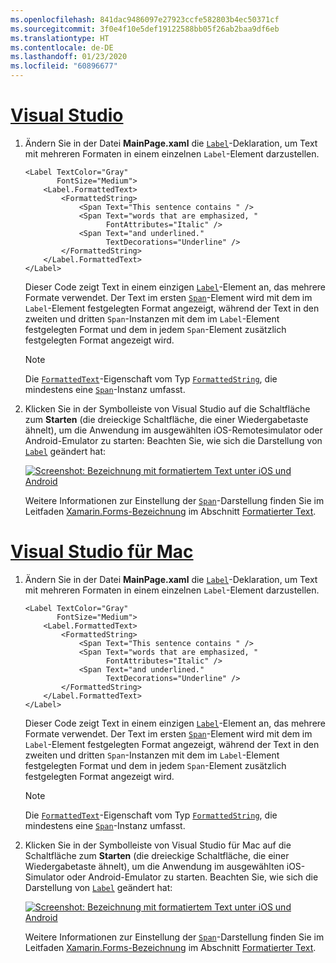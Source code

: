 ```yaml
---
ms.openlocfilehash: 841dac9486097e27923ccfe582803b4ec50371cf
ms.sourcegitcommit: 3f0e4f10e5def19122588bb05f26ab2baa9df6eb
ms.translationtype: HT
ms.contentlocale: de-DE
ms.lasthandoff: 01/23/2020
ms.locfileid: "60896677"
---
```

# <a name="visual-studiotabvswin"></a>[Visual Studio](#tab/vswin)

1. Ändern Sie in der Datei **MainPage.xaml** die [`Label`](xref:Xamarin.Forms.Label)-Deklaration, um Text mit mehreren Formaten in einem einzelnen `Label`-Element darzustellen.

    ```xaml
    <Label TextColor="Gray"
           FontSize="Medium">
        <Label.FormattedText>
            <FormattedString>
                <Span Text="This sentence contains " />
                <Span Text="words that are emphasized, "
                      FontAttributes="Italic" />
                <Span Text="and underlined."
                      TextDecorations="Underline" />
            </FormattedString>
        </Label.FormattedText>
    </Label>
    ```

    Dieser Code zeigt Text in einem einzigen [`Label`](xref:Xamarin.Forms.Label)-Element an, das mehrere Formate verwendet. Der Text im ersten [`Span`](xref:Xamarin.Forms.Span)-Element wird mit dem im `Label`-Element festgelegten Format angezeigt, während der Text in den zweiten und dritten `Span`-Instanzen mit dem im `Label`-Element festgelegten Format und dem in jedem `Span`-Element zusätzlich festgelegten Format angezeigt wird.

    > [!NOTE]
    > Die [`FormattedText`](xref:Xamarin.Forms.Label.FormattedText)-Eigenschaft vom Typ [`FormattedString`](xref:Xamarin.Forms.FormattedString), die mindestens eine [`Span`](xref:Xamarin.Forms.Span)-Instanz umfasst.

1. Klicken Sie in der Symbolleiste von Visual Studio auf die Schaltfläche zum **Starten** (die dreieckige Schaltfläche, die einer Wiedergabetaste ähnelt), um die Anwendung im ausgewählten iOS-Remotesimulator oder Android-Emulator zu starten: Beachten Sie, wie sich die Darstellung von [`Label`](xref:Xamarin.Forms.Label) geändert hat:

    [![Screenshot: Bezeichnung mit formatiertem Text unter iOS und Android](../images/label-formatted-text.png "Bezeichnung mit formatiertem Text")](../images/label-formatted-text-large.png#lightbox "Bezeichnung mit formatiertem Text")

    Weitere Informationen zur Einstellung der [`Span`](xref:Xamarin.Forms.Span)-Darstellung finden Sie im Leitfaden [Xamarin.Forms-Bezeichnung](~/xamarin-forms/user-interface/text/label.md) im Abschnitt [Formatierter Text](~/xamarin-forms/user-interface/text/label.md#formatted-text).

# <a name="visual-studio-for-mactabvsmac"></a>[Visual Studio für Mac](#tab/vsmac)

1. Ändern Sie in der Datei **MainPage.xaml** die [`Label`](xref:Xamarin.Forms.Label)-Deklaration, um Text mit mehreren Formaten in einem einzelnen `Label`-Element darzustellen.

    ```xaml
    <Label TextColor="Gray"
           FontSize="Medium">
        <Label.FormattedText>
            <FormattedString>
                <Span Text="This sentence contains " />
                <Span Text="words that are emphasized, "
                      FontAttributes="Italic" />
                <Span Text="and underlined."
                      TextDecorations="Underline" />
            </FormattedString>
        </Label.FormattedText>
    </Label>
    ```

    Dieser Code zeigt Text in einem einzigen [`Label`](xref:Xamarin.Forms.Label)-Element an, das mehrere Formate verwendet. Der Text im ersten [`Span`](xref:Xamarin.Forms.Span)-Element wird mit dem im `Label`-Element festgelegten Format angezeigt, während der Text in den zweiten und dritten `Span`-Instanzen mit dem im `Label`-Element festgelegten Format und dem in jedem `Span`-Element zusätzlich festgelegten Format angezeigt wird.

    > [!NOTE]
    > Die [`FormattedText`](xref:Xamarin.Forms.Label.FormattedText)-Eigenschaft vom Typ [`FormattedString`](xref:Xamarin.Forms.FormattedString), die mindestens eine [`Span`](xref:Xamarin.Forms.Span)-Instanz umfasst.

1. Klicken Sie in der Symbolleiste von Visual Studio für Mac auf die Schaltfläche zum **Starten** (die dreieckige Schaltfläche, die einer Wiedergabetaste ähnelt), um die Anwendung im ausgewählten iOS-Simulator oder Android-Emulator zu starten. Beachten Sie, wie sich die Darstellung von [`Label`](xref:Xamarin.Forms.Label) geändert hat:

    [![Screenshot: Bezeichnung mit formatiertem Text unter iOS und Android](../images/label-formatted-text.png "Bezeichnung mit formatiertem Text")](../images/label-formatted-text-large.png#lightbox "Bezeichnung mit formatiertem Text")

    Weitere Informationen zur Einstellung der [`Span`](xref:Xamarin.Forms.Span)-Darstellung finden Sie im Leitfaden [Xamarin.Forms-Bezeichnung](~/xamarin-forms/user-interface/text/label.md) im Abschnitt [Formatierter Text](~/xamarin-forms/user-interface/text/label.md#formatted-text).
